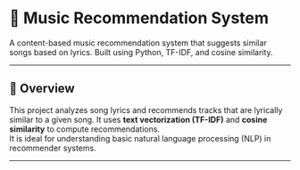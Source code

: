 # 🎵 Music Recommendation System

A content-based music recommendation system that suggests similar songs based on lyrics. Built using Python, TF-IDF, and cosine similarity.

---

## 📌 Overview

This project analyzes song lyrics and recommends tracks that are lyrically similar to a given song. It uses **text vectorization (TF-IDF)** and **cosine similarity** to compute recommendations.  
It is ideal for understanding basic natural language processing (NLP) in recommender systems.

---
